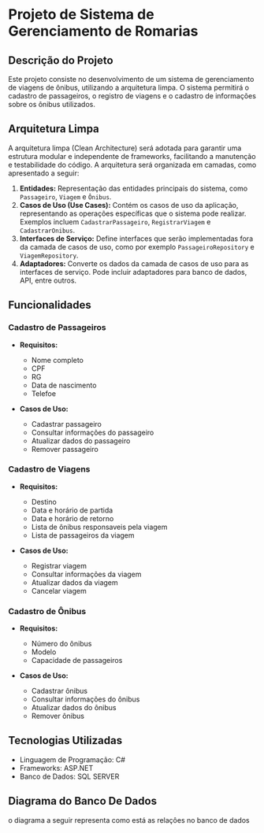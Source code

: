 # Projeto de Sistema de Gerenciamento de Romarias 

## Descrição do Projeto

Este projeto consiste no desenvolvimento de um sistema de gerenciamento de viagens de ônibus, utilizando a arquitetura limpa. O sistema permitirá o cadastro de passageiros, o registro de viagens e o cadastro de informações sobre os ônibus utilizados.

## Arquitetura Limpa

A arquitetura limpa (Clean Architecture) será adotada para garantir uma estrutura modular e independente de frameworks, facilitando a manutenção e testabilidade do código. A arquitetura será organizada em camadas, como apresentado a seguir:

1. **Entidades:** Representação das entidades principais do sistema, como `Passageiro`, `Viagem` e `Ônibus`.
2. **Casos de Uso (Use Cases):** Contém os casos de uso da aplicação, representando as operações específicas que o sistema pode realizar. Exemplos incluem `CadastrarPassageiro`, `RegistrarViagem` e `CadastrarOnibus`.
3. **Interfaces de Serviço:** Define interfaces que serão implementadas fora da camada de casos de uso, como por exemplo `PassageiroRepository` e `ViagemRepository`.
4. **Adaptadores:** Converte os dados da camada de casos de uso para as interfaces de serviço. Pode incluir adaptadores para banco de dados, API, entre outros.

## Funcionalidades

### Cadastro de Passageiros

- **Requisitos:**
  - Nome completo
  - CPF
  - RG
  - Data de nascimento
  - Telefoe

- **Casos de Uso:**
  - Cadastrar passageiro
  - Consultar informações do passageiro
  - Atualizar dados do passageiro
  - Remover passageiro

### Cadastro de Viagens

- **Requisitos:**
  - Destino
  - Data e horário de partida
  - Data e horário de retorno
  - Lista de ônibus responsaveis pela viagem
  - Lista de passageiros da viagem

- **Casos de Uso:**
  - Registrar viagem
  - Consultar informações da viagem
  - Atualizar dados da viagem
  - Cancelar viagem

### Cadastro de Ônibus

- **Requisitos:**
  - Número do ônibus
  - Modelo
  - Capacidade de passageiros

- **Casos de Uso:**
  - Cadastrar ônibus
  - Consultar informações do ônibus
  - Atualizar dados do ônibus
  - Remover ônibus

## Tecnologias Utilizadas

- Linguagem de Programação:  C#
- Frameworks: ASP.NET
- Banco de Dados: SQL SERVER 

## Diagrama do Banco De Dados
o diagrama a seguir representa como está as relaçôes no banco de dados 

